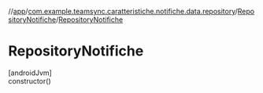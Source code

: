 //[app](../../../index.md)/[com.example.teamsync.caratteristiche.notifiche.data.repository](../index.md)/[RepositoryNotifiche](index.md)/[RepositoryNotifiche](-repository-notifiche.md)

# RepositoryNotifiche

[androidJvm]\
constructor()
